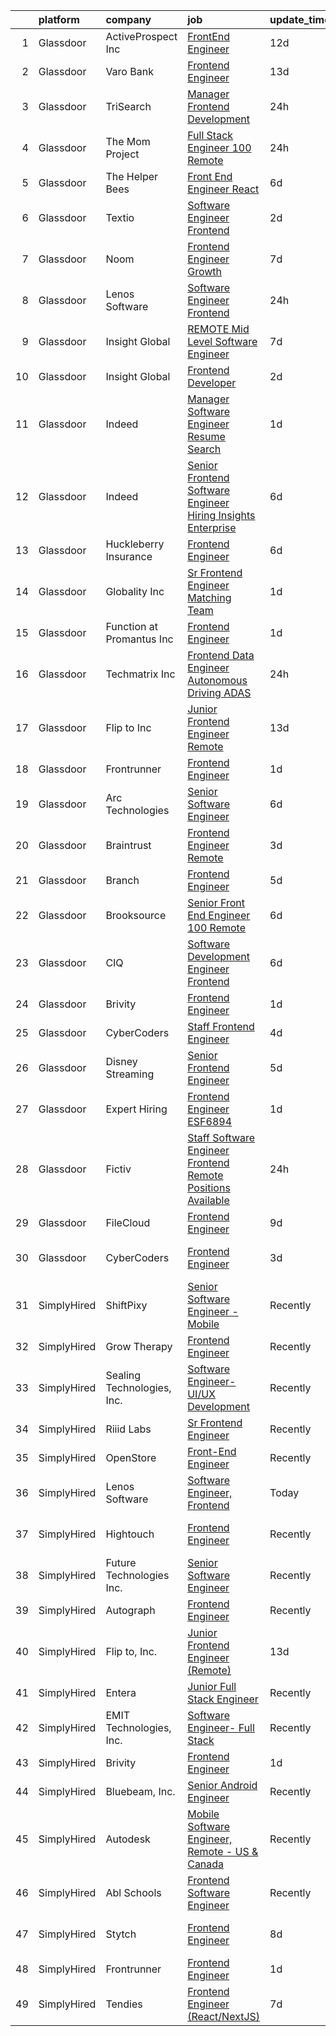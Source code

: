 

|    | platform    | company                    | job                                                                                                                                                                                                                                                                                                                                                                                                                                                                                                                                                                                                                                                                                                                                                                                                                                                                                                                                                                                                                                                                                                                                                                                                                                                                                                                                                                                              | update_time   | location                  |
|---:|:------------|:---------------------------|:-------------------------------------------------------------------------------------------------------------------------------------------------------------------------------------------------------------------------------------------------------------------------------------------------------------------------------------------------------------------------------------------------------------------------------------------------------------------------------------------------------------------------------------------------------------------------------------------------------------------------------------------------------------------------------------------------------------------------------------------------------------------------------------------------------------------------------------------------------------------------------------------------------------------------------------------------------------------------------------------------------------------------------------------------------------------------------------------------------------------------------------------------------------------------------------------------------------------------------------------------------------------------------------------------------------------------------------------------------------------------------------------------|:--------------|:--------------------------|
|  1 | Glassdoor   | ActiveProspect  Inc        | [FrontEnd Engineer](https://www.glassdoor.com/partner/jobListing.htm?pos=117&ao=1136043&s=58&guid=000001814741854da0d5fb7635349a6c&src=GD_JOB_AD&t=SR&vt=w&ea=1&cs=1_e5eb2726&cb=1654757885603&jobListingId=1007899685106&jrtk=3-0-1g53k31bk3c2r001-1g53k31c33c2l000-59c02ae1c22f33f2-)                                                                                                                                                                                                                                                                                                                                                                                                                                                                                                                                                                                                                                                                                                                                                                                                                                                                                                                                                                                                                                                                                                          | 12d           | Remote                    |
|  2 | Glassdoor   | Varo Bank                  | [Frontend Engineer](https://www.glassdoor.com/partner/jobListing.htm?pos=121&ao=1136043&s=58&guid=000001814741854da0d5fb7635349a6c&src=GD_JOB_AD&t=SR&vt=w&ea=1&cs=1_c33a24b4&cb=1654757885604&jobListingId=1007896005203&jrtk=3-0-1g53k31bk3c2r001-1g53k31c33c2l000-4d8f868726e6cd9f-)                                                                                                                                                                                                                                                                                                                                                                                                                                                                                                                                                                                                                                                                                                                                                                                                                                                                                                                                                                                                                                                                                                          | 13d           | Remote                    |
|  3 | Glassdoor   | TriSearch                  | [Manager  Frontend Development](https://www.glassdoor.com/partner/jobListing.htm?pos=106&ao=1110586&s=58&guid=000001814741854da0d5fb7635349a6c&src=GD_JOB_AD&t=SR&vt=w&ea=1&cs=1_4c5b5172&cb=1654757885600&jobListingId=1007926465778&cpc=26740BCDE5E48596&jrtk=3-0-1g53k31bk3c2r001-1g53k31c33c2l000-c12938f9591a4f33--6NYlbfkN0DJ41dufiW9-_d3VmOZHcpuez4e0Bu4X9T9KlT8_BkKDTCpIQbqk84Vut8YIlTyJcMZRB3MAKnJknGAWBq-NtuIqU6aymcomKD8tDi3Jf_XPioTtyOYL81J3w6dtjZ79S9QPbTqe_INdauL1nYSO7cXs-VSzSxu6_JSe6rdMGzG_SbGn5nn-HhCMIJ_iygYRhjG1opJtur-3gFMN47yuShP7n_r1qBgC0d8B_fqeNHczFB_5sBdo1b3rFkk2gvFN0TZYBFjA-c9Kh2_JxqxtL7LNWthGgfWHsf6sVWD9oxPD1p0lfbVX8IUdenzPBjGCXzNVPg6oWVa_mxI7NL57zQx8bmUNfj5OntoDdUUc6rKyAk9ou11i2J5EkAUyLFLEQEsqdYccDfUyEUzCZiLlX0hVESYIvdBiWxXjUYRxFuzxYDYANTV4lZ6WoA2Yt6mnGAGRN5iVgxKvla9zq1X_stXx51sUwdtEWzQN0puuNvdjXU0teZUUk0xO81G5tQ8Ht38sQWKD8ZguQ%3D%3D)                                                                                                                                                                                                                                                                                                                                                                                                                                                                                                             | 24h           | Boston, MA                |
|  4 | Glassdoor   | The Mom Project            | [Full Stack Engineer  100  Remote ](https://www.glassdoor.com/partner/jobListing.htm?pos=107&ao=1110586&s=58&guid=000001814741854da0d5fb7635349a6c&src=GD_JOB_AD&t=SR&vt=w&cs=1_5005b9d4&cb=1654757885600&jobListingId=1007926574542&cpc=0C139D4CAD5A6DB2&jrtk=3-0-1g53k31bk3c2r001-1g53k31c33c2l000-0eedc47b5d8e459f--6NYlbfkN0BDp_epf89aHDQhKpPegNJQ_ldQpEFZQsM9OcONMGxWx6pU56EKHF58QjVdAUvn2gVSZ3J5OnRAfhezFfkEcXimapI_2MM5odiVORnmYH9NdH0VKIACK0uNa8YIzBsxA2PRaFBkrUk27LWFY7YlvhjKx-kcKizDm0vcZG68BGAo5pcGqWGbiFOUywMzS0U-r5P-Q1r0e-77KeMXopG7ar3J4Tv24qf9s21622K56LayWSWDouVykRQjcp_ZgjMkUH3LzTFBPyJgLRivLweeJqF1Xi6ZaDOE5lAPGzLacpdBLUazw8spXPWtMaRyNJ4gSW3mzwvWbFxoB-2Kf_3gdz2rBF0_QmJeIBeMqhPyIVl3HwtBOnilGuu0Lsv6bgbvNW6eVaL_nxN6g2qNbyf17DC6rWxnItiYURoowtm7TbzyQfKtlR-1VYg3C0ZmPXMIGuBNwd8ty_kJ8-ebi4q9f5JmRO9nyXIDnnltQsM9ZbMimvcJYCJclmPhbyOzEKq5X-UynLGkapF5zhleNi6B4DMafhpu3pEgCB45ZgmvlzbLpFGIfPc1G2KCtoEskCKF3iaeltEDBGzsOA%3D%3D)                                                                                                                                                                                                                                                                                                                                                                                                                                              | 24h           | Remote                    |
|  5 | Glassdoor   | The Helper Bees            | [Front End Engineer   React](https://www.glassdoor.com/partner/jobListing.htm?pos=124&ao=1136043&s=58&guid=000001814741854da0d5fb7635349a6c&src=GD_JOB_AD&t=SR&vt=w&ea=1&cs=1_d4a913c0&cb=1654757885604&jobListingId=1007913540398&jrtk=3-0-1g53k31bk3c2r001-1g53k31c33c2l000-3aedb189b12fffea-)                                                                                                                                                                                                                                                                                                                                                                                                                                                                                                                                                                                                                                                                                                                                                                                                                                                                                                                                                                                                                                                                                                 | 6d            | Remote                    |
|  6 | Glassdoor   | Textio                     | [Software Engineer  Frontend ](https://www.glassdoor.com/partner/jobListing.htm?pos=123&ao=1136043&s=58&guid=000001814741854da0d5fb7635349a6c&src=GD_JOB_AD&t=SR&vt=w&ea=1&cs=1_afcc81ec&cb=1654757885604&jobListingId=1007921740969&jrtk=3-0-1g53k31bk3c2r001-1g53k31c33c2l000-4d32bc9f1847a29b-)                                                                                                                                                                                                                                                                                                                                                                                                                                                                                                                                                                                                                                                                                                                                                                                                                                                                                                                                                                                                                                                                                               | 2d            | San Antonio, TX           |
|  7 | Glassdoor   | Noom                       | [Frontend Engineer  Growth](https://www.glassdoor.com/partner/jobListing.htm?pos=101&ao=1110586&s=58&guid=000001814741854da0d5fb7635349a6c&src=GD_JOB_AD&t=SR&vt=w&cs=1_ae9fe672&cb=1654757885597&jobListingId=1007910128941&cpc=87A0A889578C8297&jrtk=3-0-1g53k31bk3c2r001-1g53k31c33c2l000-69a67ca697010a4a--6NYlbfkN0AjMFp_ezpzrHLr4sq-SQAEo_r3J9ONvXwdD9Yq9WI6NcwPtXUXnbVJqOWqEdib6aCtGmnFVacY0MrZNxmFwRUru4m80FTLsTddlTJk2Svs1Bh8NMr04BZnl7TTvdpxLAQTqlQmwjXNg5PZcecoHhjZfsy0-yrEcNJPgvw7Gp-V7J7k8L4eUIzRLweVmR18GoZbwpRkPJAObCi2rQkjEwlDvZNXTrJoHVDXLRD45-3r3Gx5CQP_qHvy0JCiaZZTDIFthpuzj5h3xzeEDX6NsuynbxKSqKlcKbwLas4zrWZ2q4PcIHzKqzRZ8ZSLFPNdckQMqNeEWsXoFGLNZKH1uvcSV26cNf3EJyBvSRQhsHQ6iWbrvdKFOcgfIIntxc6ik0m7ikXm-e4IbPRHjrafuD61NsnbjZoBKVy3-gqD8XbC9u0rDSHC7GOj64gyJXCHOf47Ye5pJpGgahfRagTpZL69_U5LPcURmMzOjErF7NRtqVpE7cHc-8PPwbejMG6gGOKmLQQWZgDFcsQuFSyDIQc6MXaOWAV0PDzn7h0iO_sJMgdxp7BhcifdY64hOzVPh1TVs2VWDtS_nd6y7YDPvhk2TUt5lVfU_kcIceJb-NzCsrjJaCmo2ipRayDF6oS-5yFHcvEbrjtbOVvuCNx_pr8UXF6WouqEYhYgWpvkyGiaq89TYzsSkfeAn_VwhDnUqvhgzTUTEjdBQIvumiPPncjjoNaPHMlYINKWuyqVc0UZtXF-9A_6-m_00huI7F4nceJenWgEk-eJ49pHK2BUNnzjlJrKRhVacxUyVpwpYZdX8H5eO7Ayld4FBiX2hIsRepqcblojKGmVKW5VchMKcgYbFa4y_xDfJhZ0U7DEkMxdLt5TOGPRsqpQaWqgKVd4qwd7J4UX7I3Eb1USoKK_ug9N)                                                                                                                  | 7d            | Remote                    |
|  8 | Glassdoor   | Lenos Software             | [Software Engineer  Frontend](https://www.glassdoor.com/partner/jobListing.htm?pos=116&ao=1136043&s=58&guid=000001814741854da0d5fb7635349a6c&src=GD_JOB_AD&t=SR&vt=w&cs=1_4ab70bc3&cb=1654757885603&jobListingId=1007927794957&jrtk=3-0-1g53k31bk3c2r001-1g53k31c33c2l000-fbc108f3d933988a-)                                                                                                                                                                                                                                                                                                                                                                                                                                                                                                                                                                                                                                                                                                                                                                                                                                                                                                                                                                                                                                                                                                     | 24h           | Remote                    |
|  9 | Glassdoor   | Insight Global             | [REMOTE Mid Level Software Engineer](https://www.glassdoor.com/partner/jobListing.htm?pos=113&ao=1110586&s=58&guid=000001814741854da0d5fb7635349a6c&src=GD_JOB_AD&t=SR&vt=w&ea=1&cs=1_a76ed98a&cb=1654757885602&jobListingId=1007909331941&cpc=2CAED5C921A5F994&jrtk=3-0-1g53k31bk3c2r001-1g53k31c33c2l000-b7dd984bd5d48eb8--6NYlbfkN0BKkHZu3wF05EeDimN_p6sYpKCMArvwa95YdH7UpkaBCu2g2OpkFKmYupHC6ru09IPJgEHFCM_7Tw_kgeU_8LG6BepXXt1tFqippS0sYcPdR-KwhWpfsqmKO9yAYNVE3UM1rnue--B4BzP4NusXAOzDvaCcUtMuuFHAkuIEOnoPNtGuOJQclWXUXrumHWL84PHJyFy4KnZYNe9cDXoMpIdRHItjxTaewPbwf_H2vBXVFB8mW4ITR6TDojWpH6ZaunU6jOTG-SYGj-B2HYe3v1BMj0ZZBsS0IL8T1DlQqPAdkt6AFYKOWiwPLJwPx7X-GvRqmsmkxz5R9cR6Q4vZj4VmYEnBwXaGmrztYWmoDf-ky1wG9v2-tCpPmXpQuEwqHHBoFQw4kM_W8Obm0Y_NOJKIEYVo5bzbHp91OgN5e8NU64WBkzqDSe3oT39K30E1-RfaX-ua36j48qKEc-wC41U6jI7yi1TTTHC9oskBY5nX2qwBFcT5P-Xq3ZLVf2m8gFqL4Nx08EB2Nrr2cXIW-0bL)                                                                                                                                                                                                                                                                                                                                                                                                                                                                                                    | 7d            | Remote                    |
| 10 | Glassdoor   | Insight Global             | [Frontend Developer](https://www.glassdoor.com/partner/jobListing.htm?pos=112&ao=1110586&s=58&guid=000001814741854da0d5fb7635349a6c&src=GD_JOB_AD&t=SR&vt=w&ea=1&cs=1_df280b6e&cb=1654757885602&jobListingId=1007921200847&cpc=FB7E4A1762AE5BEC&jrtk=3-0-1g53k31bk3c2r001-1g53k31c33c2l000-617b3ecdbe321eeb--6NYlbfkN0BKkHZu3wF05EeDimN_p6sYpKCMArvwa95YdH7UpkaBCuXZAtggzO9lGKJZ-EjBDGF9wo_IY4ABP07l43Cw4oeJqB-kUtNRYtNZg9lSi4bCpQcbuirDqEqlCAJ-s5ckCnToVYN0iHJsROBWDEd73EHPT5PLxfJ-HPLVrvFuBt3xAqtE06cM5yf7EfozFP9cEAZI_HfHzw2E_aRynHMwH7FRVh8-7UYjHcCt44EI_bDHt8AvrP6A6VVmu0Ag-PCcZaEx6fHOc95T0wwnG7PzLrBM_4dS1xYh3krrYB09zOGgESK-osgKHKJNolXwCmPjIFdPvv6CVK_08uTcSlw2mhcl3zdXM0UhUumn3GT-UQno7X6WiAVHjacbOpUlBNKLNOhPkUEjty3hbnteR-8ezza_LVGSVoWOiPBrEw1osurStAELHg99I6B7wgGi_0ImDgLHlNTxTY07oqoBhbABDT6worQPK_gwAqeAqoB2hmYwhvAqun4NuOJiBwqcV2VmUZ6J_M7skEvPqw%3D%3D)                                                                                                                                                                                                                                                                                                                                                                                                                                                                                                                        | 2d            | Remote                    |
| 11 | Glassdoor   | Indeed                     | [Manager  Software Engineer   Resume Search](https://www.glassdoor.com/partner/jobListing.htm?pos=103&ao=1110586&s=58&guid=000001814741854da0d5fb7635349a6c&src=GD_JOB_AD&t=SR&vt=w&cs=1_c2a6700d&cb=1654757885598&jobListingId=1007923479334&cpc=21001CD36CB5FE0E&jrtk=3-0-1g53k31bk3c2r001-1g53k31c33c2l000-afcf8bb75550fee2--6NYlbfkN0CiRNM7CVr8YueLFKlzwbFWI0o7IjV438l4sVrvKZ0flpURU_mqoI8E-VxPfg2eTCH8IGCEHSQlfKPKDm9SR3bn12xXWS4hvSkZrhjjsqnin6_6PK6MwzqWVk7I0JbwjiAn5qyjhoUMHsQgvAhpJMCqTi0y193-TE1MPu147r_yNs-trJYQv06vYLCw3emUcWIhfggx77U2mbh9OuFYn6_UAfq4-TwQDYVmQczzWdgVQo1ti_bvj3-i5DbLhyBfl6iN3dhXlwwl2bg96uKAlOzzd8QKVjX02TLliFxIe9WXY-p48XanqrNt-ucctDOetjgbNvul4yyH2_jlLnDfSCRmttIlMk5fnKk4ntyFTPRle_qxiWDVpQ_EaUsrpvLQ620kPBhdhXEp_fu7lLjxu0_DFPWqeK6Bn2zHPIRtWwIKgS3jBoBMzhv05swG8ROhphuwdn6Svze7B30puw1YObXKedAfecADYP82SUjQ-mJ_WHUJELqG_tGjJJmY73YXkqfyzGQjFIX7JqWxU2OpQw_9tQXL4STAFlw%3D)                                                                                                                                                                                                                                                                                                                                                                                                                                                                                   | 1d            | Austin, TX                |
| 12 | Glassdoor   | Indeed                     | [Senior Frontend Software Engineer  Hiring Insights   Enterprise](https://www.glassdoor.com/partner/jobListing.htm?pos=102&ao=1110586&s=58&guid=000001814741854da0d5fb7635349a6c&src=GD_JOB_AD&t=SR&vt=w&cs=1_2062285f&cb=1654757885598&jobListingId=1007914193710&cpc=7095061949A44974&jrtk=3-0-1g53k31bk3c2r001-1g53k31c33c2l000-601967a0fedcf26a--6NYlbfkN0CiRNM7CVr8YueLFKlzwbFWI0o7IjV438l4sVrvKZ0flpURU_mqoI8E-VxPfg2eTCEQlqrYmweRB2nUyRnuyR_4Gn6Njfq7Uqo_33Yj0AaxlrpcFhRKm3ToVP4-MF4tKya9NymsEtKgcLSyuoTgUi5GZrXg52C7BV4cjBj5B3fUs05hCnLIqO4PET1CNplghds74DXsxxsjc3n5YJy79laozHegV9g-Udzpd4hER0Kbz5ZFvEOKfGud90w-eniz2gLwcFw8Xg7q9UictkWuzYgmqaly_XcMT4HSoSjzwXcFhmr8r-Kc7RnILXJ92QlbuF0kS2xzSsD-yx0BaopTrVuSHUZBJo0EJvZM5hcTosDjZEN2rOyqy8IAClDN5OIxT2xwqUAK-6-FQTPClDNdL7kICDkAIM6cbFVD9N_6cuq_NKzMmwqIeeEfJ6QqPXaAmpz7NVKDp-MbxXdFjZL2I1_9STyNI0MlaHifURjlUhA559-hfSW7rdDy1HkF9wiq3WWFlmEXLNOBtMzmuFeGa3Q9)                                                                                                                                                                                                                                                                                                                                                                                                                                                                            | 6d            | Austin, TX                |
| 13 | Glassdoor   | Huckleberry Insurance      | [Frontend Engineer](https://www.glassdoor.com/partner/jobListing.htm?pos=129&ao=1136043&s=58&guid=000001814741854da0d5fb7635349a6c&src=GD_JOB_AD&t=SR&vt=w&cs=1_712ae07b&cb=1654757885604&jobListingId=1007912993502&jrtk=3-0-1g53k31bk3c2r001-1g53k31c33c2l000-f336af2a8b4c4b0f-)                                                                                                                                                                                                                                                                                                                                                                                                                                                                                                                                                                                                                                                                                                                                                                                                                                                                                                                                                                                                                                                                                                               | 6d            | Remote                    |
| 14 | Glassdoor   | Globality  Inc             | [Sr  Frontend Engineer   Matching Team](https://www.glassdoor.com/partner/jobListing.htm?pos=126&ao=1136043&s=58&guid=000001814741854da0d5fb7635349a6c&src=GD_JOB_AD&t=SR&vt=w&ea=1&cs=1_df8c104b&cb=1654757885604&jobListingId=1007924615147&jrtk=3-0-1g53k31bk3c2r001-1g53k31c33c2l000-ee2a1bdd77864e74-)                                                                                                                                                                                                                                                                                                                                                                                                                                                                                                                                                                                                                                                                                                                                                                                                                                                                                                                                                                                                                                                                                      | 1d            | Palo Alto, CA             |
| 15 | Glassdoor   | Function at Promantus Inc  | [Frontend Engineer](https://www.glassdoor.com/partner/jobListing.htm?pos=118&ao=1136043&s=58&guid=000001814741854da0d5fb7635349a6c&src=GD_JOB_AD&t=SR&vt=w&ea=1&cs=1_c71a3f94&cb=1654757885604&jobListingId=1007923705690&jrtk=3-0-1g53k31bk3c2r001-1g53k31c33c2l000-fe0247d571f7cebe-)                                                                                                                                                                                                                                                                                                                                                                                                                                                                                                                                                                                                                                                                                                                                                                                                                                                                                                                                                                                                                                                                                                          | 1d            | Remote                    |
| 16 | Glassdoor   | Techmatrix Inc             | [Frontend Data Engineer  Autonomous Driving  ADAS ](https://www.glassdoor.com/partner/jobListing.htm?pos=105&ao=1110586&s=58&guid=000001814741854da0d5fb7635349a6c&src=GD_JOB_AD&t=SR&vt=w&ea=1&cs=1_68da20b3&cb=1654757885600&jobListingId=1007925922418&cpc=5EFBB0462F9C6B7A&jrtk=3-0-1g53k31bk3c2r001-1g53k31c33c2l000-306d62d662051901--6NYlbfkN0CGFPBiV6BPU3R9Q4bvSgVn3-vD6sh5AeOCgyZgwpVxzqd6xWhPFLYbPwV8xd92GToi7rD_ZixfwMXDyAlLI6aloRRKsUTY16UjMQWHU9HC-DL2DxHBQSMIvfqjZItcBWgfGseZTHnxVb6ZefaHdtktqNrg2X7MalD7Ws1gF0AykdqjRKNkk2nIoQwFDYNwI064muo0gy5vXltZZ9pdX4bUSFFBSB7suMPWppknyahDgGZaxVAhny2Zn43Yna4C6W4rKpD5AXRLQi8JHreaouuxg1Hurvk_T9OKZa_qQheu-P-dW1ecmE8IYB3wMMm4j1IuP7t6DkCqasogGz1tfFpgQV8P07D6-zaqf5z5Klk_WzEb0u4iw4EpO_l87_pmPTlknY3XgvXTjmSsQeTrx0MVS491ET9E_DWIXinySJ-kTll37pjs6nXiz2FRspbT6ieSPhxwUBbIw_rtDZpwDO2qnao0DnZJHHYFUTRXdojhkeUR0M_dUJHRxvVtDRAkbQ6I1a7DMSCQaA%3D%3D)                                                                                                                                                                                                                                                                                                                                                                                                                                                                                         | 24h           | Newark, CA                |
| 17 | Glassdoor   | Flip to  Inc               | [Junior Frontend Engineer  Remote ](https://www.glassdoor.com/partner/jobListing.htm?pos=114&ao=1136043&s=58&guid=000001814741854da0d5fb7635349a6c&src=GD_JOB_AD&t=SR&vt=w&ea=1&cs=1_69784131&cb=1654757885602&jobListingId=1007894972720&jrtk=3-0-1g53k31bk3c2r001-1g53k31c33c2l000-e803ee86b04695fd-)                                                                                                                                                                                                                                                                                                                                                                                                                                                                                                                                                                                                                                                                                                                                                                                                                                                                                                                                                                                                                                                                                          | 13d           | Remote                    |
| 18 | Glassdoor   | Frontrunner                | [Frontend Engineer](https://www.glassdoor.com/partner/jobListing.htm?pos=119&ao=1136043&s=58&guid=000001814741854da0d5fb7635349a6c&src=GD_JOB_AD&t=SR&vt=w&ea=1&cs=1_a7906e77&cb=1654757885604&jobListingId=1007923935431&jrtk=3-0-1g53k31bk3c2r001-1g53k31c33c2l000-cb7e86fec3e32a97-)                                                                                                                                                                                                                                                                                                                                                                                                                                                                                                                                                                                                                                                                                                                                                                                                                                                                                                                                                                                                                                                                                                          | 1d            | New York, NY              |
| 19 | Glassdoor   | Arc Technologies           | [Senior Software Engineer](https://www.glassdoor.com/partner/jobListing.htm?pos=104&ao=1110586&s=58&guid=000001814741854da0d5fb7635349a6c&src=GD_JOB_AD&t=SR&vt=w&ea=1&cs=1_10b3a144&cb=1654757885600&jobListingId=1007913229789&cpc=853DEF62E69EE75B&jrtk=3-0-1g53k31bk3c2r001-1g53k31c33c2l000-50d14b18835d4ede--6NYlbfkN0A67EbyqQZ2m7633xFuWhEzGHB4JWu7JYf7ZqKJexKnq5hPIj1Oka7zf-adMG80bIZZxahOKYoMEoYSq0PDDSuHg4lhhTuqHvqcS4NTcWtnZ_PlRjT1H1ACxBs4p5ZFluJuP9iS5Z3uHxO07ostjYhE6tOF1UYyWCoaCjuFDo5XD9aLMG0Np5v2tzbQIWXWwma45SElWGZutFlNmgxgd-FwxE3V0ms6p7flBZd2lUB_8MLU1jBEnY5OGL54g4b5r9YrurONkjiePFBPTQLq4i_vcrzcV1FUM9D5S6Ik82ivo3ENRXsl1TL1JY9cWADQFDRK2skljBYlkSsmWmMnuc1EZgIyGt4uWQIGGayLWK0O-WWOAk9lxs5SbaKX7DhRX8Nxw9somea_Nr-rIS5pOngT7RB39ywgZth4h_GqruSsme77AVbdz5y3cCa1cPxFkYwf_amh5Ffu4B0sTTVb9hvcG4CyprHr6zOsy2KSa5MHYEP9ZPyujxzcOJ9AxSwBl7K9peiNZiKRRQ%3D%3D)                                                                                                                                                                                                                                                                                                                                                                                                                                                                                                                  | 6d            | Remote                    |
| 20 | Glassdoor   | Braintrust                 | [Frontend Engineer  Remote ](https://www.glassdoor.com/partner/jobListing.htm?pos=127&ao=1136043&s=58&guid=000001814741854da0d5fb7635349a6c&src=GD_JOB_AD&t=SR&vt=w&ea=1&cs=1_aad04414&cb=1654757885604&jobListingId=1007918658299&jrtk=3-0-1g53k31bk3c2r001-1g53k31c33c2l000-30222af6bef2e758-)                                                                                                                                                                                                                                                                                                                                                                                                                                                                                                                                                                                                                                                                                                                                                                                                                                                                                                                                                                                                                                                                                                 | 3d            | San Francisco, CA         |
| 21 | Glassdoor   | Branch                     | [Frontend Engineer](https://www.glassdoor.com/partner/jobListing.htm?pos=128&ao=1136043&s=58&guid=000001814741854da0d5fb7635349a6c&src=GD_JOB_AD&t=SR&vt=w&ea=1&cs=1_bb8d6a17&cb=1654757885604&jobListingId=1007916910283&jrtk=3-0-1g53k31bk3c2r001-1g53k31c33c2l000-d31ccbc262714155-)                                                                                                                                                                                                                                                                                                                                                                                                                                                                                                                                                                                                                                                                                                                                                                                                                                                                                                                                                                                                                                                                                                          | 5d            | Minneapolis, MN           |
| 22 | Glassdoor   | Brooksource                | [Senior Front End Engineer   100  Remote](https://www.glassdoor.com/partner/jobListing.htm?pos=111&ao=1110586&s=58&guid=000001814741854da0d5fb7635349a6c&src=GD_JOB_AD&t=SR&vt=w&ea=1&cs=1_47c7ed22&cb=1654757885602&jobListingId=1007914319768&cpc=F4EED0218A761C36&jrtk=3-0-1g53k31bk3c2r001-1g53k31c33c2l000-50b916ab330e7d87--6NYlbfkN0BhNN3PPgKPbTMZB0Y0J5JTZS3FnMM-ugqbblX4_m-srDJielPNCs_lvQXXEB0CV7N_8dtgsTLFHg7wSeyKtdDj0dJ0nf4e3ORb9hWFzDK4-hE0CQOLwVgBqBghsvEt73xk0bAEsCswHU0E4Y5ZSsdszkLCchol20ve18SWpkRYG0T7iKg_gDdfE0OncHW7-osQBYKXf7x7NxUGJpHH7zu4XlHg1DKw7Gr3x_HalYnjmXlL1cNTvKttlrIPryDDMs3tvOetW3cLqgQxhxCPEYb5vWylc3oW3C0GA5Gd4bz9ucMRFiHKqtQ_E-uoovJG39oC-Rp70qIftTSMvTPH-6PVXVvgwdNUDGmlPOG6sTFrtxio1--3H9inquM9sr7mZuOD8rWp9h9hrxW0E2TtTGWmdGY50U3uVISMRrmozoRYciAyKRlD0loi9bKEvvtkhM9cqXzOSCQV1hRaIwyNjUG-Jf22DdUNj5gq1LxYIX5j_xl8hKmiGBSBookrSJUf3vYQr31aA3YgDEmllWSB4be0)                                                                                                                                                                                                                                                                                                                                                                                                                                                                                               | 6d            | Remote                    |
| 23 | Glassdoor   | CIQ                        | [Software Development Engineer   Frontend](https://www.glassdoor.com/partner/jobListing.htm?pos=122&ao=1136043&s=58&guid=000001814741854da0d5fb7635349a6c&src=GD_JOB_AD&t=SR&vt=w&ea=1&cs=1_e8b36a6d&cb=1654757885604&jobListingId=1007914016150&jrtk=3-0-1g53k31bk3c2r001-1g53k31c33c2l000-92e1b3c305a31be3-)                                                                                                                                                                                                                                                                                                                                                                                                                                                                                                                                                                                                                                                                                                                                                                                                                                                                                                                                                                                                                                                                                   | 6d            | Remote                    |
| 24 | Glassdoor   | Brivity                    | [Frontend Engineer](https://www.glassdoor.com/partner/jobListing.htm?pos=120&ao=1136043&s=58&guid=000001814741854da0d5fb7635349a6c&src=GD_JOB_AD&t=SR&vt=w&ea=1&cs=1_a427112e&cb=1654757885604&jobListingId=1007923544274&jrtk=3-0-1g53k31bk3c2r001-1g53k31c33c2l000-7ad10760c5cac025-)                                                                                                                                                                                                                                                                                                                                                                                                                                                                                                                                                                                                                                                                                                                                                                                                                                                                                                                                                                                                                                                                                                          | 1d            | Remote                    |
| 25 | Glassdoor   | CyberCoders                | [Staff Frontend Engineer](https://www.glassdoor.com/partner/jobListing.htm?pos=110&ao=1110586&s=58&guid=000001814741854da0d5fb7635349a6c&src=GD_JOB_AD&t=SR&vt=w&ea=1&cs=1_c68a695a&cb=1654757885602&jobListingId=1007917891220&cpc=FD1C1DA32C38CFA7&jrtk=3-0-1g53k31bk3c2r001-1g53k31c33c2l000-c283204e7e58c245--6NYlbfkN0CpFJQzrgRR8WqXWK1qKKEqALWJw739KlKqr2H-MSI4eoBlI4EFrmor2FYZMP3muM2CC_ggt6sDme7BkBo9DQmtQhSkVHiPEtrQlU19QMEzAAZp_KMzZPCPfMjtx1NvYVzHBiiK-R3m28iDAzspNQRoB_34YFqfSCbFHJzm-5jbMniyZPminPD5kIKaHygK41Uncb7O57h5GrBAzXstc8CU-O3jOixyuW5KBWcVZEM8VtKtkil5iUZK-dz6yvb7pNPeJC2hOfeX0gonrqphqKtRLk_9UHNLhYDIfnbFalvl4hB8ogk-BH7NRD1MOMHGCxxp4rRgeB9XPX_ncHo3HLktRPOJtjIU8qUIHIKTGWu6r-IIedYUl9Y2r3RJJFtvqbBYmi0P_cTq-rLlLuYBQh_YvBWJGMed-h06dV-RJeeF6_LuqDDgM22PnnJzZG-chi7sTKvgWuNjNi2MJRplJRaK80LHjwLVxoXfNVxzV7HlDG3ALSJbJcPahNskRGI2Ddo7IxszNBPQx_g7-hgAS5VpM-WGuRFddvTThRTgEd1wJaZISDb-M4G9a-dbJ6IUH5n2g4x-EgyY5DyLrsVe-PDrizsNcPTLUBfaWIx_ZORgcP8hksOMAOws29xGb_V-hhstqECXMwgl7403nNVnr-cPQYCRswLwemRcV5rm88dHy_UaXWHOcgzIpA0GyYlaeS4fHRQrejwZJXFNG4_B3j1H2nzWrwUQdno8vjpweAdyuYF2j1JcIwIiUnIzpBEVDss0sq42QPnfjZsOBiNlXiZ-KA9hhl9xKBZei8aduCRkm7yqR5gUbWSKj9Hyb-NyUnsC1XvoW-CCiygCnQxv0oBM4P_QHpw0viEm9ZFBmdOlZXIGvFj4DEBSNJ6OpjjXKpF-FedcBcx8Yo4j-_koD02JPyQRqg6AfM2oUdgsYSF6S4EO4YzL4EXKtbxPm_Tq4YJDkK-EOMNIUd4iStiaFHvPbcSD8hXrRZ8dYd1yiXcMhxaq1BZXlOM5nQp6rlArMvw%3D) | 4d            | Boston, MA                |
| 26 | Glassdoor   | Disney Streaming           | [Senior Frontend Engineer](https://www.glassdoor.com/partner/jobListing.htm?pos=130&ao=1136043&s=58&guid=000001814741854da0d5fb7635349a6c&src=GD_JOB_AD&t=SR&vt=w&cs=1_0f8a0476&cb=1654757885604&jobListingId=1007915952256&jrtk=3-0-1g53k31bk3c2r001-1g53k31c33c2l000-8b6af6d1e1173fd1-)                                                                                                                                                                                                                                                                                                                                                                                                                                                                                                                                                                                                                                                                                                                                                                                                                                                                                                                                                                                                                                                                                                        | 5d            | Santa Monica, CA          |
| 27 | Glassdoor   | Expert Hiring              | [Frontend Engineer  ESF6894](https://www.glassdoor.com/partner/jobListing.htm?pos=108&ao=1110586&s=58&guid=000001814741854da0d5fb7635349a6c&src=GD_JOB_AD&t=SR&vt=w&ea=1&cs=1_fac2a8b1&cb=1654757885601&jobListingId=1007923921862&cpc=1CBFC3E34E2A31FF&jrtk=3-0-1g53k31bk3c2r001-1g53k31c33c2l000-ad9adbfc52082bd2--6NYlbfkN0Bf2f-4U936TxvFb4B-5UK4I-XgW_8PCIuPs5Qt2CcMU5PZSMSw814EOQydSSAQA1ruvEm2stEfyRQGyYgqhwEvSaEznFgKOPCk9J0i4KYTIv5aumBjR1Wso8vVK099Zj-lhWaQBQrRGBzGgkTdFRzjHEnvSgerYCjOubcaiPFy8_ySxzn_1yFk72B5ldyTypiooNj28rZV94Iy-sukx_M882rLRYFBRMg_br2yaWOgGSBs9JwbIIvVyhigz-o65y9dEXUHj6VEFC2npOlZCovu_a24GUBtd-jJHE52GTLfhaIHCLrQJKStsFAgjc6b2RUeCGcafn738tOCyECupQ0M_HnH1DJV-yzmxST2nXyj7A2M4ZRHqn_psuQ3R6KfjEXbz6OFRiYNI-I4gJjvBbcrAk5MLKJfh4ZK3iee2xUEpg_stG4VA5ZQhGc0p9mDG4h81aVNTbP2plnwUEoYhS-9j08H-tZhbwRF2wtUdytNv3SX8MWKwKgeqKx0_K38nRs%3D)                                                                                                                                                                                                                                                                                                                                                                                                                                                                                                                              | 1d            | Lowell, MA                |
| 28 | Glassdoor   | Fictiv                     | [Staff Software Engineer  Frontend  Remote Positions Available ](https://www.glassdoor.com/partner/jobListing.htm?pos=125&ao=1136043&s=58&guid=000001814741854da0d5fb7635349a6c&src=GD_JOB_AD&t=SR&vt=w&ea=1&cs=1_d58de8fe&cb=1654757885604&jobListingId=1007926084417&jrtk=3-0-1g53k31bk3c2r001-1g53k31c33c2l000-4d46ec29c5f82481-)                                                                                                                                                                                                                                                                                                                                                                                                                                                                                                                                                                                                                                                                                                                                                                                                                                                                                                                                                                                                                                                             | 24h           | Houston, TX               |
| 29 | Glassdoor   | FileCloud                  | [Frontend Engineer](https://www.glassdoor.com/partner/jobListing.htm?pos=115&ao=1136043&s=58&guid=000001814741854da0d5fb7635349a6c&src=GD_JOB_AD&t=SR&vt=w&cs=1_868e7616&cb=1654757885602&jobListingId=1007903863705&jrtk=3-0-1g53k31bk3c2r001-1g53k31c33c2l000-99bd0a61732e32d1-)                                                                                                                                                                                                                                                                                                                                                                                                                                                                                                                                                                                                                                                                                                                                                                                                                                                                                                                                                                                                                                                                                                               | 9d            | Remote                    |
| 30 | Glassdoor   | CyberCoders                | [Frontend Engineer](https://www.glassdoor.com/partner/jobListing.htm?pos=109&ao=1110586&s=58&guid=000001814741854da0d5fb7635349a6c&src=GD_JOB_AD&t=SR&vt=w&ea=1&cs=1_14f55823&cb=1654757885601&jobListingId=1007918404448&cpc=FD1C1DA32C38CFA7&jrtk=3-0-1g53k31bk3c2r001-1g53k31c33c2l000-02e03b0c468a9741--6NYlbfkN0CpFJQzrgRR8WqXWK1qKKEqALWJw739KlKqr2H-MSI4eoBlI4EFrmor2FYZMP3muM2bw0ZwD-Avd2wbRkwvNzWYDVNqssLQBOYh3zjMjxAjIjZ7YP4DsE2-S1JSwLQmXGVJMezAMMhWnWu36hHj_7HRc0ReSebG_xOM4RgU6MGM9vrNQwGCmNtReCKcN1MxBYvKEuU-ojJaaRG3YsBw00J1Hf709No_VNdxrUFFOPXsBzyOMXW3xdKLCa_vDySGCDzs4j7a9f4yr9WKk0x2Qlka4al702Cg-9vE93waIGARQ-1OA7JX_S9c_NVF8fTOdHE-2ToyOepiXw78sW2kao0T05cDG_AOMB3tIf1568tSBrGkNlk7ROM7Pn6MdZuAcvxr9dcqm82jRqwiwKgKguQXp7xY3gOs_CMCNHfBh9vuTjZjOsevMd2-myXYpfZq2_oIy2_muBW8l1rJ_GntPvboH_KEy3zjmRHGjo0MmQYqh_ZxncPiJszq-pvzGOtH6kDxRwIMzgCYx94TMPul-dapbJ3whVEhvtHyy_w9sB73vjxnz3bflCGkzV_x9e8QgOyMERLSnTBz0gvMrzJUjK6Lx_iVMR7gjSenecy1CT0tRaRs8DJOANP9BYdmZhjZMQs8EgZe1PAZKJuvyEQ5bzlTG4hvVFnLUdaauL-I_HyLUCXnpXuElYf3bEdzBBMzIBXgTbP36k7xgh2iVFFhiLW2EInXnQlY4M7pN6MQsndnXsY5Ssdl9NtvxLTiD3aqQhELgDixsv4gmY6XIxETSmqzE-1eNl3TTRos1BILfZqiOjo2EkfYeHNx3K1Sx17YSj0YJtS99n6_z1YKXBhgx98R3JAxpeAb4diBfc00fwaldmBpgp1pZ7rTGRR9hYDKfsntbFPSJcY2Livpx6_WJ8G29epR_-tUw1uMyVWjMf1P5vpACK6xB1auQwgAzZaXpzQm855C-dHv8SF51Z5QoaeQnKjqHVa92VhtIBGgTXLLndSHmboY8dG_VccG5OBPdok%3D)       | 3d            | San Francisco, CA         |
| 31 | SimplyHired | ShiftPixy                  | [Senior Software Engineer - Mobile](https://www.simplyhired.com/job/cJQuLTQwa1UvxzbsJTIKUZruXiX6hWRCMAR0qNclEuFr8Ascluc-gA?q=frontend+engineer)                                                                                                                                                                                                                                                                                                                                                                                                                                                                                                                                                                                                                                                                                                                                                                                                                                                                                                                                                                                                                                                                                                                                                                                                                                                  | Recently      | Irvine, CA                |
| 32 | SimplyHired | Grow Therapy               | [Frontend Engineer](https://www.simplyhired.com/job/mprtLP47bTkt8dKEWmTiHBJ-0dMRGZJklYM7S2AbowhWHcyuGFDaiA?q=frontend+engineer)                                                                                                                                                                                                                                                                                                                                                                                                                                                                                                                                                                                                                                                                                                                                                                                                                                                                                                                                                                                                                                                                                                                                                                                                                                                                  | Recently      | Remote                    |
| 33 | SimplyHired | Sealing Technologies, Inc. | [Software Engineer-UI/UX Development](https://www.simplyhired.com/job/vNACE1WH3tAi9hnRHqfJE4kw9AzQg3WIrURt4mX8yJInc3wsiG7Spw?q=frontend+engineer)                                                                                                                                                                                                                                                                                                                                                                                                                                                                                                                                                                                                                                                                                                                                                                                                                                                                                                                                                                                                                                                                                                                                                                                                                                                | Recently      | Columbia, MD              |
| 34 | SimplyHired | Riiid Labs                 | [Sr Frontend Engineer](https://www.simplyhired.com/job/tLMu2mnc243Y34Uiozd8Rb1klbgrzHppTQ-jZAUeMUoTwEPLgrW-sA?q=frontend+engineer)                                                                                                                                                                                                                                                                                                                                                                                                                                                                                                                                                                                                                                                                                                                                                                                                                                                                                                                                                                                                                                                                                                                                                                                                                                                               | Recently      | Mountain View, CA         |
| 35 | SimplyHired | OpenStore                  | [Front-End Engineer](https://www.simplyhired.com/job/o8kt6Vd5OxCojh1vw45qgfhV_mbAVx_XhjJl7X-hABNOcWOg1DPImw?q=frontend+engineer)                                                                                                                                                                                                                                                                                                                                                                                                                                                                                                                                                                                                                                                                                                                                                                                                                                                                                                                                                                                                                                                                                                                                                                                                                                                                 | Recently      | Miami, FL                 |
| 36 | SimplyHired | Lenos Software             | [Software Engineer, Frontend](https://www.simplyhired.com/job/Kg82U6RDNFUXyZEe_VX_urI7FbvahNS5gW2H7nf9FlMRB2lkTSddHQ?q=frontend+engineer)                                                                                                                                                                                                                                                                                                                                                                                                                                                                                                                                                                                                                                                                                                                                                                                                                                                                                                                                                                                                                                                                                                                                                                                                                                                        | Today         | Remote                    |
| 37 | SimplyHired | Hightouch                  | [Frontend Engineer](https://www.simplyhired.com/job/TrjTq2s1UIVw-8HDBkRaBy03VeozyEaVeLF8uz3IKR4CEiZ7-lYsYg?q=frontend+engineer)                                                                                                                                                                                                                                                                                                                                                                                                                                                                                                                                                                                                                                                                                                                                                                                                                                                                                                                                                                                                                                                                                                                                                                                                                                                                  | Recently      | San Francisco, CA         |
| 38 | SimplyHired | Future Technologies Inc.   | [Senior Software Engineer](https://www.simplyhired.com/job/Sa5N2ck1f0TyfUyByg6kjXcOlpeLimgX1MAZxwnFMjoRqVwJ54Q26w?q=frontend+engineer)                                                                                                                                                                                                                                                                                                                                                                                                                                                                                                                                                                                                                                                                                                                                                                                                                                                                                                                                                                                                                                                                                                                                                                                                                                                           | Recently      | Quantico, VA              |
| 39 | SimplyHired | Autograph                  | [Frontend Engineer](https://www.simplyhired.com/job/lR49OylCZxR1qLBAoL6T6ylH5XZqCT7Pw08DAsC0QYl_fnI49RWpjw?q=frontend+engineer)                                                                                                                                                                                                                                                                                                                                                                                                                                                                                                                                                                                                                                                                                                                                                                                                                                                                                                                                                                                                                                                                                                                                                                                                                                                                  | Recently      | Santa Monica, CA          |
| 40 | SimplyHired | Flip to, Inc.              | [Junior Frontend Engineer (Remote)](https://www.simplyhired.com/job/QAL3UmuMoAoGTOkG3YM6bQiKly_aMCfFK9rNT7wrAyIaYTs-W0YRug?q=frontend+engineer)                                                                                                                                                                                                                                                                                                                                                                                                                                                                                                                                                                                                                                                                                                                                                                                                                                                                                                                                                                                                                                                                                                                                                                                                                                                  | 13d           | Remote                    |
| 41 | SimplyHired | Entera                     | [Junior Full Stack Engineer](https://www.simplyhired.com/job/OI4OLpyxdcSMa7tos-SIC_6uziiCn05guHOB1afzb9sqVhgYclsJvg?q=frontend+engineer)                                                                                                                                                                                                                                                                                                                                                                                                                                                                                                                                                                                                                                                                                                                                                                                                                                                                                                                                                                                                                                                                                                                                                                                                                                                         | Recently      | New York, NY              |
| 42 | SimplyHired | EMIT Technologies, Inc.    | [Software Engineer- Full Stack](https://www.simplyhired.com/job/EFMgnLcDDn2hdXbyHFS-gIWp8UdyBaLznRR1DS_vPzoiJgh2WsDMnQ?q=frontend+engineer)                                                                                                                                                                                                                                                                                                                                                                                                                                                                                                                                                                                                                                                                                                                                                                                                                                                                                                                                                                                                                                                                                                                                                                                                                                                      | Recently      | Sheridan, WY              |
| 43 | SimplyHired | Brivity                    | [Frontend Engineer](https://www.simplyhired.com/job/V6HJHW_KtNbaPla66hqZQ5sk_puJ0m3ab5BboJ0ok9Mr0Vm_uIcJMA?q=frontend+engineer)                                                                                                                                                                                                                                                                                                                                                                                                                                                                                                                                                                                                                                                                                                                                                                                                                                                                                                                                                                                                                                                                                                                                                                                                                                                                  | 1d            | Remote +1 location        |
| 44 | SimplyHired | Bluebeam, Inc.             | [Senior Android Engineer](https://www.simplyhired.com/job/xJChIcymtiVXNZSc3ZQoZRxicUdBbX9jXXPtViLjv85lewCbbeqinQ?q=frontend+engineer)                                                                                                                                                                                                                                                                                                                                                                                                                                                                                                                                                                                                                                                                                                                                                                                                                                                                                                                                                                                                                                                                                                                                                                                                                                                            | Recently      | Dallas, TX                |
| 45 | SimplyHired | Autodesk                   | [Mobile Software Engineer, Remote - US & Canada](https://www.simplyhired.com/job/JbIW03uIQn-0TLMcSMhpgT6i1jT2pdUA6PX3wk1ORfOD_hd3xD43_Q?q=frontend+engineer)                                                                                                                                                                                                                                                                                                                                                                                                                                                                                                                                                                                                                                                                                                                                                                                                                                                                                                                                                                                                                                                                                                                                                                                                                                     | Recently      | Portland, OR              |
| 46 | SimplyHired | Abl Schools                | [Frontend Software Engineer](https://www.simplyhired.com/job/urJqDoQgk6zLROCIlvRjM8Qw7zHbsledq2SQoY4I_MfQ-6fmYHW0EA?q=frontend+engineer)                                                                                                                                                                                                                                                                                                                                                                                                                                                                                                                                                                                                                                                                                                                                                                                                                                                                                                                                                                                                                                                                                                                                                                                                                                                         | Recently      | New York, NY              |
| 47 | SimplyHired | Stytch                     | [Frontend Engineer](https://www.simplyhired.com/job/9JDpznip8XB-6ly-VnM6gI0L1KwSD9lh8sxKQuKRqAm5BEhivC6pxA?q=frontend+engineer)                                                                                                                                                                                                                                                                                                                                                                                                                                                                                                                                                                                                                                                                                                                                                                                                                                                                                                                                                                                                                                                                                                                                                                                                                                                                  | 8d            | New York, NY +2 locations |
| 48 | SimplyHired | Frontrunner                | [Frontend Engineer](https://www.simplyhired.com/job/r3RovQpN2Vpr8UphocB-Aw2dSj54AIsm_XUFCOfnqb_OwIpXBFfcZg?q=frontend+engineer)                                                                                                                                                                                                                                                                                                                                                                                                                                                                                                                                                                                                                                                                                                                                                                                                                                                                                                                                                                                                                                                                                                                                                                                                                                                                  | 1d            | New York, NY              |
| 49 | SimplyHired | Tendies                    | [Frontend Engineer (React/NextJS)](https://www.simplyhired.com/job/eqn9wi3MZ9LZuli4ySLnElH7KlF_Lg4eyJ_4ad1IJOVjO55yhwBquw?q=frontend+engineer)                                                                                                                                                                                                                                                                                                                                                                                                                                                                                                                                                                                                                                                                                                                                                                                                                                                                                                                                                                                                                                                                                                                                                                                                                                                   | 7d            | New York, NY              |
